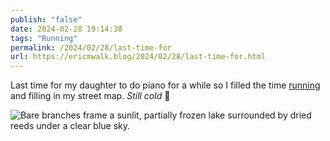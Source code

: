 ```yaml
---
publish: "false"
date: 2024-02-28 19:14:38
tags: "Running"
permalink: /2024/02/28/last-time-for
url: https://ericmwalk.blog/2024/02/28/last-time-for.html
---
```


Last time for my daughter to do piano for a while so I filled the time [running](https://strava.com/activities/10857937629) and filling in my street map. *Still cold* 🥶

![Bare branches frame a sunlit, partially frozen lake surrounded by dried reeds under a clear blue sky.](https://ericmwalk.blog/uploads/2024/img-8045.jpeg)